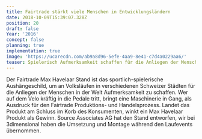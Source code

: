 ```yaml
---
title: Fairtrade stärkt viele Menschen in Entwicklungsländern
date: 2018-10-09T15:39:07.328Z
position: 20
draft: false
Year: '2016'
concept: false
planning: true
implementation: true
image: 'https://ucarecdn.com/ab9a8d96-5efe-4aa9-8e41-c7d4a0229aa6/'
teaser: Spielerisch Aufmerksamkeit schaffen für die Anliegen der Menschen in der Welt
---
```

Der Fairtrade Max Havelaar Stand ist das sportlich-spielerische Aushängeschild, um an  Volksläufen in verschiedenen Schweizer Städten für die Anliegen der Menschen in der Welt Aufmerksamkeit zu schaffen. Wer auf dem Velo kräftig in die Pedale tritt, bringt eine Maschinerie in Gang, als Ausdruck für den Fairtrade Produktions- und Handelsprozess. Landet das Produkt am Schluss im Korb des Konsumenten, winkt ein Max Havelaar Produkt als Gewinn. Source Associates AG hat den Stand entworfen, wir bei 3dimensional haben die Umsetzung und Montage während den Laufevents übernommen.
